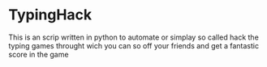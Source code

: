 # TypingHack
This is an scrip written in python to automate or simplay so called hack the typing games throught wich you can so off your friends and get a fantastic score in the game  
